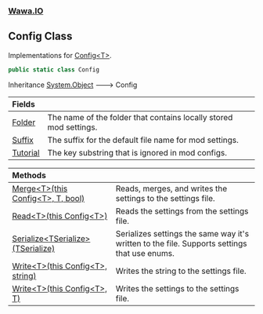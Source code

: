 ### [Wawa.IO](Wawa.IO.md 'Wawa.IO')

## Config Class

Implementations for [Config&lt;T&gt;](Config{T}.md 'Wawa.IO.Config<T>').

```csharp
public static class Config
```

Inheritance [System.Object](https://docs.microsoft.com/en-us/dotnet/api/System.Object 'System.Object') &#129106; Config

| Fields | |
| :--- | :--- |
| [Folder](Config.Folder.md 'Wawa.IO.Config.Folder') | The name of the folder that contains locally stored mod settings. |
| [Suffix](Config.Suffix.md 'Wawa.IO.Config.Suffix') | The suffix for the default file name for mod settings. |
| [Tutorial](Config.Tutorial.md 'Wawa.IO.Config.Tutorial') | The key substring that is ignored in mod configs. |

| Methods | |
| :--- | :--- |
| [Merge&lt;T&gt;(this Config&lt;T&gt;, T, bool)](Config.Merge{T}(Config{T},T,Boolean).md 'Wawa.IO.Config.Merge<T>(this Wawa.IO.Config<T>, T, bool)') | Reads, merges, and writes the settings to the settings file. |
| [Read&lt;T&gt;(this Config&lt;T&gt;)](Config.Read{T}(Config{T}).md 'Wawa.IO.Config.Read<T>(this Wawa.IO.Config<T>)') | Reads the settings from the settings file. |
| [Serialize&lt;TSerialize&gt;(TSerialize)](Config.Serialize{TSerialize}(TSerialize).md 'Wawa.IO.Config.Serialize<TSerialize>(TSerialize)') | Serializes settings the same way it's written to the file. Supports settings that use enums. |
| [Write&lt;T&gt;(this Config&lt;T&gt;, string)](Config.Write{T}(Config{T},String).md 'Wawa.IO.Config.Write<T>(this Wawa.IO.Config<T>, string)') | Writes the string to the settings file. |
| [Write&lt;T&gt;(this Config&lt;T&gt;, T)](Config.Write{T}(Config{T},T).md 'Wawa.IO.Config.Write<T>(this Wawa.IO.Config<T>, T)') | Writes the settings to the settings file. |
